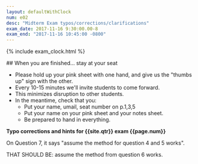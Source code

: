 ```yaml
---
layout: defaultWithClock
num: e02
desc: "Midterm Exam typos/corrections/clarifications"
exam_date: 2017-11-16 9:30:00.00-8
exam_end: "2017-11-16 10:45:00 -0800"
---
```


{% include exam_clock.html %}

<div style="display:none; clear:both;">
http://ucsb-cs56-f17.github.io/exam/e02/typos/
</div>

<div style="clear:both;" markdown="1">
## When you are finished... stay at your seat 
</div>

* Please hold up your pink sheet with one hand, and give us the "thumbs up" sign with the other.  
* Every 10-15 minutes we'll invite students to come forward.
* This minimizes disruption to other students.
* In the meantime, check that you:
   * Put your name, umail, seat number on p.1,3,5
   * Put your name on your pink sheet and your notes sheet.
   * Be prepared to hand in everything.

<b >Typo corrections and hints for {{site.qtr}} exam {{page.num}}</b>

On Question 7, it says "assume the method for question 4 and 5 works".

THAT SHOULD BE: assume the method from question 6 works.
